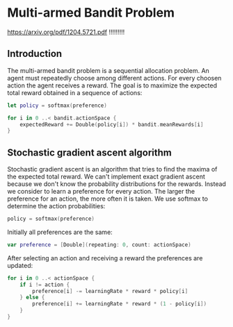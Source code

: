 #  Multi-armed Bandit Problem

https://arxiv.org/pdf/1204.5721.pdf !!!!!!!!!

## Introduction

The multi-armed bandit problem is a sequential allocation problem. An agent must repeatedly choose among different actions. For every choosen action the agent receives a reward. The goal is to maximize the expected total reward obtained in a sequence of actions:

```swift
let policy = softmax(preference)

for i in 0 ..< bandit.actionSpace {
    expectedReward += Double(policy[i]) * bandit.meanRewards[i]
}
```
## Stochastic gradient ascent algorithm
Stochastic gradient ascent is an algorithm that tries to find the maxima of the expected total reward. We can't implement exact gradient ascent because we don't know the probability distributions for the rewards.
Instead we consider to learn a preference for every action. The larger the preference for an action, the more often it is taken. We use softmax to determine the action probabilities:

```swift
policy = softmax(preference)
```

Initially all preferences are the same:
```swift
var preference = [Double](repeating: 0, count: actionSpace)
```


After selecting an action and receiving a reward the preferences are updated:
```swift
for i in 0 ..< actionSpace {
    if i != action {
        preference[i] -= learningRate * reward * policy[i]
    } else {
        preference[i] += learningRate * reward * (1 - policy[i])
    }
}
```
